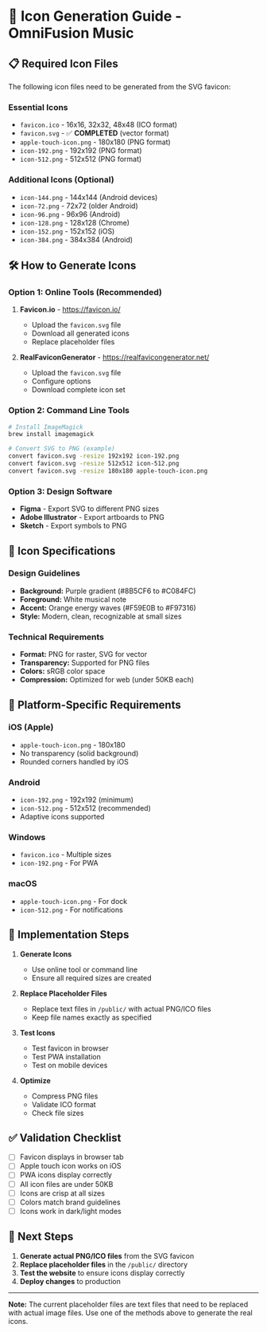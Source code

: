 # 🎨 Icon Generation Guide - OmniFusion Music

## 📋 **Required Icon Files**

The following icon files need to be generated from the SVG favicon:

### **Essential Icons**
- `favicon.ico` - 16x16, 32x32, 48x48 (ICO format)
- `favicon.svg` - ✅ **COMPLETED** (vector format)
- `apple-touch-icon.png` - 180x180 (PNG format)
- `icon-192.png` - 192x192 (PNG format)
- `icon-512.png` - 512x512 (PNG format)

### **Additional Icons (Optional)**
- `icon-144.png` - 144x144 (Android devices)
- `icon-72.png` - 72x72 (older Android)
- `icon-96.png` - 96x96 (Android)
- `icon-128.png` - 128x128 (Chrome)
- `icon-152.png` - 152x152 (iOS)
- `icon-384.png` - 384x384 (Android)

## 🛠️ **How to Generate Icons**

### **Option 1: Online Tools (Recommended)**
1. **Favicon.io** - https://favicon.io/
   - Upload the `favicon.svg` file
   - Download all generated icons
   - Replace placeholder files

2. **RealFaviconGenerator** - https://realfavicongenerator.net/
   - Upload the `favicon.svg` file
   - Configure options
   - Download complete icon set

### **Option 2: Command Line Tools**
```bash
# Install ImageMagick
brew install imagemagick

# Convert SVG to PNG (example)
convert favicon.svg -resize 192x192 icon-192.png
convert favicon.svg -resize 512x512 icon-512.png
convert favicon.svg -resize 180x180 apple-touch-icon.png
```

### **Option 3: Design Software**
- **Figma** - Export SVG to different PNG sizes
- **Adobe Illustrator** - Export artboards to PNG
- **Sketch** - Export symbols to PNG

## 🎯 **Icon Specifications**

### **Design Guidelines**
- **Background:** Purple gradient (#8B5CF6 to #C084FC)
- **Foreground:** White musical note
- **Accent:** Orange energy waves (#F59E0B to #F97316)
- **Style:** Modern, clean, recognizable at small sizes

### **Technical Requirements**
- **Format:** PNG for raster, SVG for vector
- **Transparency:** Supported for PNG files
- **Colors:** sRGB color space
- **Compression:** Optimized for web (under 50KB each)

## 📱 **Platform-Specific Requirements**

### **iOS (Apple)**
- `apple-touch-icon.png` - 180x180
- No transparency (solid background)
- Rounded corners handled by iOS

### **Android**
- `icon-192.png` - 192x192 (minimum)
- `icon-512.png` - 512x512 (recommended)
- Adaptive icons supported

### **Windows**
- `favicon.ico` - Multiple sizes
- `icon-192.png` - For PWA

### **macOS**
- `apple-touch-icon.png` - For dock
- `icon-512.png` - For notifications

## 🔧 **Implementation Steps**

1. **Generate Icons**
   - Use online tool or command line
   - Ensure all required sizes are created

2. **Replace Placeholder Files**
   - Replace text files in `/public/` with actual PNG/ICO files
   - Keep file names exactly as specified

3. **Test Icons**
   - Test favicon in browser
   - Test PWA installation
   - Test on mobile devices

4. **Optimize**
   - Compress PNG files
   - Validate ICO format
   - Check file sizes

## ✅ **Validation Checklist**

- [ ] Favicon displays in browser tab
- [ ] Apple touch icon works on iOS
- [ ] PWA icons display correctly
- [ ] All icon files are under 50KB
- [ ] Icons are crisp at all sizes
- [ ] Colors match brand guidelines
- [ ] Icons work in dark/light modes

## 🚀 **Next Steps**

1. **Generate actual PNG/ICO files** from the SVG favicon
2. **Replace placeholder files** in the `/public/` directory
3. **Test the website** to ensure icons display correctly
4. **Deploy changes** to production

---

**Note:** The current placeholder files are text files that need to be replaced with actual image files. Use one of the methods above to generate the real icons. 